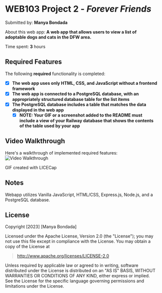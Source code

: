 # WEB103 Project 2 - *Forever Friends*

Submitted by: **Manya Bondada**

About this web app: **A web app that allows users to view a list of adoptable dogs and cats in the DFW area.**

Time spent: **3** hours

## Required Features

The following **required** functionality is completed:

<!-- Make sure to check off the completed functionality below -->
- [x] **The web app uses only HTML, CSS, and JavaScript without a frontend framework**
- [x] **The web app is connected to a PostgreSQL database, with an appropriately structured database table for the list items**
- [x] **The PostgreSQL database includes a table that matches the data displayed in the web app**
  - [x] **NOTE: Your GIF or a screenshot added to the README must include a view of your Railway database that shows the contents of the table used by your app**

## Video Walkthrough

Here's a walkthrough of implemented required features:
<img src='https://github.com/ManyaBondada/Listicle-Part-2/blob/main/listicle%20part%202%20walkthrough.gif' title='Video Walkthrough Part 2' width='' alt='Video Walkthrough' />

GIF created with LICECap

## Notes
Webapp utilizes Vanilla JavaScript, HTML/CSS, Express.js, Node.js, and a PostgreSQL database.

## License

Copyright [2023] [Manya Bondada]

Licensed under the Apache License, Version 2.0 (the "License"); you may not use this file except in compliance with the License. You may obtain a copy of the License at

> http://www.apache.org/licenses/LICENSE-2.0

Unless required by applicable law or agreed to in writing, software distributed under the License is distributed on an "AS IS" BASIS, WITHOUT WARRANTIES OR CONDITIONS OF ANY KIND, either express or implied. See the License for the specific language governing permissions and limitations under the License.
